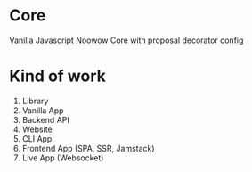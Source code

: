 # Core
Vanilla Javascript Noowow Core with proposal decorator config

# Kind of work
1. Library
2. Vanilla App
3. Backend API
4. Website
5. CLI App
6. Frontend App (SPA, SSR, Jamstack)
7. Live App (Websocket)
